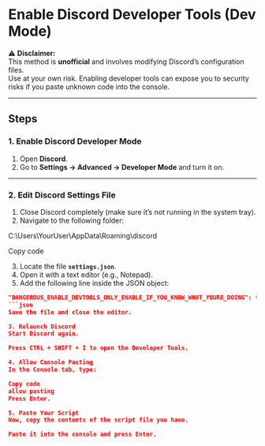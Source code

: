 # Enable Discord Developer Tools (Dev Mode)

⚠️ **Disclaimer:**  
This method is **unofficial** and involves modifying Discord’s configuration files.  
Use at your own risk. Enabling developer tools can expose you to security risks if you paste unknown code into the console.  

---

## Steps

### 1. Enable Discord Developer Mode
1. Open **Discord**.
2. Go to **Settings → Advanced → Developer Mode** and turn it on.

---

### 2. Edit Discord Settings File
1. Close Discord completely (make sure it’s not running in the system tray).
2. Navigate to the following folder:

C:\Users\YourUser\AppData\Roaming\discord

Copy code

3. Locate the file **`settings.json`**.
4. Open it with a text editor (e.g., Notepad).
5. Add the following line inside the JSON object:

```json
"DANGEROUS_ENABLE_DEVTOOLS_ONLY_ENABLE_IF_YOU_KNOW_WHAT_YOURE_DOING": true,
```json
Save the file and close the editor.

3. Relaunch Discord
Start Discord again.

Press CTRL + SHIFT + I to open the Developer Tools.

4. Allow Console Pasting
In the Console tab, type:

Copy code
allow pasting
Press Enter.

5. Paste Your Script
Now, copy the contents of the script file you have.

Paste it into the console and press Enter.

